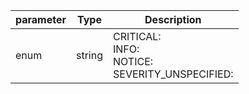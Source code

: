 | parameter | Type | Description |
| ----------- | ----------- |----------- |
| enum  |  string  | CRITICAL: <br/>INFO: <br/>NOTICE: <br/>SEVERITY_UNSPECIFIED:   |